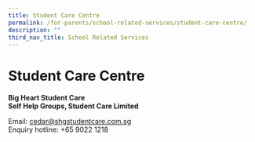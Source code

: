 ```yaml
---
title: Student Care Centre
permalink: /for-parents/school-related-services/student-care-centre/
description: ""
third_nav_title: School Related Services
---
```

# **Student Care Centre**

**Big Heart Student Care  
Self Help Groups, Student Care Limited**  
  
Email: [cedar@shgstudentcare.com.sg](mailto:cedar@shgstudentcare.com.sg)  
Enquiry hotline: +65 9022 1218  
